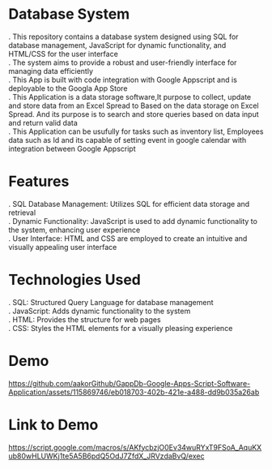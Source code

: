 # Database System
. This repository contains a database system designed using SQL for database management, JavaScript for dynamic functionality, and 
  HTML/CSS for the user interface <br>
. The system aims to provide a robust and user-friendly interface for managing data efficiently <br>
. This App is built with code integration with Google Appscript and is deployable to the Googla App Store <br>
. This Application is a data storage software,It purpose to collect, update and store data from an Excel Spread to Based on the data 
  storage on Excel Spread. And its purpose is to search and store queries based on data input and return valid data <br>
. This Application can be usufully for tasks such as inventory list, Employees data such as Id and its capable of setting event in google 
  calendar with integration between Google Appscript

# Features
. SQL Database Management: Utilizes SQL for efficient data storage and retrieval <br>
. Dynamic Functionality: JavaScript is used to add dynamic functionality to the system, enhancing user experience <br>
. User Interface: HTML and CSS are employed to create an intuitive and visually appealing user interface

# Technologies Used
. SQL: Structured Query Language for database management <br>
. JavaScript: Adds dynamic functionality to the system <br>
. HTML: Provides the structure for web pages <br>
. CSS: Styles the HTML elements for a visually pleasing experience

# Demo


https://github.com/aakorGithub/GappDb-Google-Apps-Script-Software-Application/assets/115869746/eb018703-402b-421e-a488-dd9b035a26ab




# Link to Demo 
https://script.google.com/macros/s/AKfycbzjO0Ev34wuRYxT9FSoA_AquKXub80wHLUWKj1te5A5B6pdQ5OdJ7ZfdX_JRVzdaBvQ/exec
